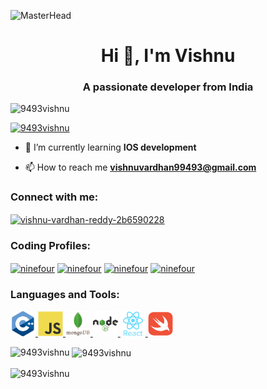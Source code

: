 ![MasterHead](https://user-images.githubusercontent.com/74038190/213910845-af37a709-8995-40d6-be59-724526e3c3d7.gif)
<h1 align="center">Hi 👋, I'm Vishnu</h1>
<h3 align="center">A passionate developer from India</h3>
<p align="left"> <img src="https://komarev.com/ghpvc/?username=9493vishnu&label=Profile%20views&color=0e75b6&style=flat" alt="9493vishnu" /> </p>

<p align="left"> <a href="https://github.com/ryo-ma/github-profile-trophy"><img src="https://github-profile-trophy.vercel.app/?username=9493vishnu" alt="9493vishnu" /></a> </p>

- 🌱 I’m currently learning **IOS development**

- 📫 How to reach me **vishnuvardhan99493@gmail.com**

<h3 align="left">Connect with me:</h3>
<p align="left">
<a href="https://linkedin.com/in/vishnu-vardhan-reddy-2b6590228" target="blank"><img align="center" src="https://raw.githubusercontent.com/rahuldkjain/github-profile-readme-generator/master/src/images/icons/Social/linked-in-alt.svg" alt="vishnu-vardhan-reddy-2b6590228" height="30" width="40" /></a></p>
<h3 align="left">Coding Profiles:</h3>
<p align="left">
<a href="https://www.leetcode.com/ninefour" target="blank"><img align="center" src="https://raw.githubusercontent.com/rahuldkjain/github-profile-readme-generator/master/src/images/icons/Social/leet-code.svg" alt="ninefour" height="30" width="40" /></a>
<a href="https://codeforces.com/profile/ninefour" target="blank"><img align="center" src="https://raw.githubusercontent.com/rahuldkjain/github-profile-readme-generator/master/src/images/icons/Social/codeforces.svg" alt="ninefour" height="30" width="40" /></a>
<a href="https://www.codechef.com/users/ninefour" target="blank"><img align="center" src="https://cdn.jsdelivr.net/npm/simple-icons@3.1.0/icons/codechef.svg" alt="ninefour" height="30" width="40" /></a>
<a href="https://auth.geeksforgeeks.org/user/ninefour" target="blank"><img align="center" src="https://raw.githubusercontent.com/rahuldkjain/github-profile-readme-generator/master/src/images/icons/Social/geeks-for-geeks.svg" alt="ninefour" height="30" width="40" /></a>
</p>

<h3 align="left">Languages and Tools:</h3>
<p align="left"> <a href="https://www.w3schools.com/cpp/" target="_blank" rel="noreferrer"> <img src="https://raw.githubusercontent.com/devicons/devicon/master/icons/cplusplus/cplusplus-original.svg" alt="cplusplus" width="40" height="40"/> </a> <a href="https://developer.mozilla.org/en-US/docs/Web/JavaScript" target="_blank" rel="noreferrer"> <img src="https://raw.githubusercontent.com/devicons/devicon/master/icons/javascript/javascript-original.svg" alt="javascript" width="40" height="40"/> </a> <a href="https://www.mongodb.com/" target="_blank" rel="noreferrer"> <img src="https://raw.githubusercontent.com/devicons/devicon/master/icons/mongodb/mongodb-original-wordmark.svg" alt="mongodb" width="40" height="40"/> </a> <a href="https://nodejs.org" target="_blank" rel="noreferrer"> <img src="https://raw.githubusercontent.com/devicons/devicon/master/icons/nodejs/nodejs-original-wordmark.svg" alt="nodejs" width="40" height="40"/> </a> <a href="https://reactjs.org/" target="_blank" rel="noreferrer"> <img src="https://raw.githubusercontent.com/devicons/devicon/master/icons/react/react-original-wordmark.svg" alt="react" width="40" height="40"/> </a> <a href="https://developer.apple.com/swift/" target="_blank" rel="noreferrer"> <img src="https://raw.githubusercontent.com/devicons/devicon/master/icons/swift/swift-original.svg" alt="swift" width="40" height="40"/> </a> </p>

<p><img align="left" src="https://github-readme-stats.vercel.app/api/top-langs?username=9493vishnu&show_icons=true&locale=en&layout=compact" alt="9493vishnu" /></p>

<p>&nbsp;<img align="center" src="https://github-readme-stats.vercel.app/api?username=9493vishnu&show_icons=true&locale=en" alt="9493vishnu" /></p>

<p><img align="center" src="https://github-readme-streak-stats.herokuapp.com/?user=9493vishnu&" alt="9493vishnu" /></p>
